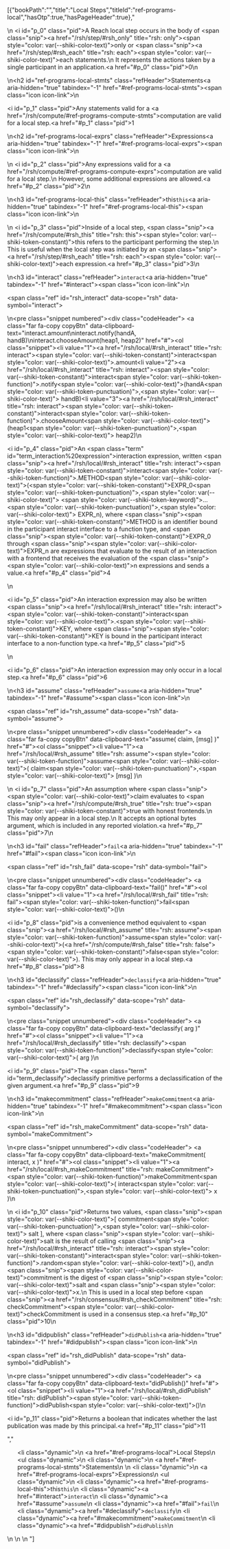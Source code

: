 [{"bookPath":"","title":"Local Steps","titleId":"ref-programs-local","hasOtp":true,"hasPageHeader":true},"<p>\n  <i id=\"p_0\" class=\"pid\"></i>A Reach local step occurs in the body of <span class=\"snip\"><a href=\"/rsh/step/#rsh_only\" title=\"rsh: only\"><span style=\"color: var(--shiki-color-text)\">only</span></a></span> or <span class=\"snip\"><a href=\"/rsh/step/#rsh_each\" title=\"rsh: each\"><span style=\"color: var(--shiki-color-text)\">each</span></a></span> statements.\n  It represents the actions taken by a single participant in an application.<a href=\"#p_0\" class=\"pid\">0</a>\n</p>\n<h2 id=\"ref-programs-local-stmts\" class=\"refHeader\">Statements<a aria-hidden=\"true\" tabindex=\"-1\" href=\"#ref-programs-local-stmts\"><span class=\"icon icon-link\"></span></a></h2>\n<p><i id=\"p_1\" class=\"pid\"></i>Any statements valid for a <a href=\"/rsh/compute/#ref-programs-compute-stmts\">computation</a> are valid for a local step.<a href=\"#p_1\" class=\"pid\">1</a></p>\n<h2 id=\"ref-programs-local-exprs\" class=\"refHeader\">Expressions<a aria-hidden=\"true\" tabindex=\"-1\" href=\"#ref-programs-local-exprs\"><span class=\"icon icon-link\"></span></a></h2>\n<p>\n  <i id=\"p_2\" class=\"pid\"></i>Any expressions valid for a <a href=\"/rsh/compute/#ref-programs-compute-exprs\">computation</a> are valid for a local step.\n  However, some additional expressions are allowed.<a href=\"#p_2\" class=\"pid\">2</a>\n</p>\n<h3 id=\"ref-programs-local-this\" class=\"refHeader\">this<code>this</code><a aria-hidden=\"true\" tabindex=\"-1\" href=\"#ref-programs-local-this\"><span class=\"icon icon-link\"></span></a></h3>\n<p>\n  <i id=\"p_3\" class=\"pid\"></i>Inside of a local step, <span class=\"snip\"><a href=\"/rsh/compute/#rsh_this\" title=\"rsh: this\"><span style=\"color: var(--shiki-token-constant)\">this</span></a></span> refers to the participant performing the step.\n  This is useful when the local step was initiated by an <span class=\"snip\"><a href=\"/rsh/step/#rsh_each\" title=\"rsh: each\"><span style=\"color: var(--shiki-color-text)\">each</span></a></span> expression.<a href=\"#p_3\" class=\"pid\">3</a>\n</p>\n<h3 id=\"interact\" class=\"refHeader\"><code>interact</code><a aria-hidden=\"true\" tabindex=\"-1\" href=\"#interact\"><span class=\"icon icon-link\"></span></a></h3>\n<p><span class=\"ref\" id=\"rsh_interact\" data-scope=\"rsh\" data-symbol=\"interact\"></span></p>\n<pre class=\"snippet numbered\"><div class=\"codeHeader\">&nbsp;<a class=\"far fa-copy copyBtn\" data-clipboard-text=\"interact.amount\ninteract.notify(handA, handB)\ninteract.chooseAmount(heap1, heap2)\" href=\"#\"></a></div><ol class=\"snippet\"><li value=\"1\"><a href=\"/rsh/local/#rsh_interact\" title=\"rsh: interact\"><span style=\"color: var(--shiki-token-constant)\">interact</span></a><span style=\"color: var(--shiki-color-text)\">.amount</span></li><li value=\"2\"><a href=\"/rsh/local/#rsh_interact\" title=\"rsh: interact\"><span style=\"color: var(--shiki-token-constant)\">interact</span></a><span style=\"color: var(--shiki-token-function)\">.notify</span><span style=\"color: var(--shiki-color-text)\">(handA</span><span style=\"color: var(--shiki-token-punctuation)\">,</span><span style=\"color: var(--shiki-color-text)\"> handB)</span></li><li value=\"3\"><a href=\"/rsh/local/#rsh_interact\" title=\"rsh: interact\"><span style=\"color: var(--shiki-token-constant)\">interact</span></a><span style=\"color: var(--shiki-token-function)\">.chooseAmount</span><span style=\"color: var(--shiki-color-text)\">(heap1</span><span style=\"color: var(--shiki-token-punctuation)\">,</span><span style=\"color: var(--shiki-color-text)\"> heap2)</span></li></ol></pre>\n<p><i id=\"p_4\" class=\"pid\"></i>An <span class=\"term\" id=\"term_interaction%20expression\">interaction expression</span>, written <span class=\"snip\"><a href=\"/rsh/local/#rsh_interact\" title=\"rsh: interact\"><span style=\"color: var(--shiki-token-constant)\">interact</span></a><span style=\"color: var(--shiki-token-function)\">.METHOD</span><span style=\"color: var(--shiki-color-text)\">(</span><span style=\"color: var(--shiki-token-constant)\">EXPR_0</span><span style=\"color: var(--shiki-token-punctuation)\">,</span><span style=\"color: var(--shiki-color-text)\"> </span><span style=\"color: var(--shiki-token-keyword)\">...</span><span style=\"color: var(--shiki-token-punctuation)\">,</span><span style=\"color: var(--shiki-color-text)\"> EXPR_n)</span></span>, where <span class=\"snip\"><span style=\"color: var(--shiki-token-constant)\">METHOD</span></span> is an identifier bound in the participant interact interface to a function type, and <span class=\"snip\"><span style=\"color: var(--shiki-token-constant)\">EXPR_0</span></span> through <span class=\"snip\"><span style=\"color: var(--shiki-color-text)\">EXPR_n</span></span> are expressions that evaluate to the result of an interaction with a frontend that receives the evaluation of the <span class=\"snip\"><span style=\"color: var(--shiki-color-text)\">n</span></span> expressions and sends a value.<a href=\"#p_4\" class=\"pid\">4</a></p>\n<p><i id=\"p_5\" class=\"pid\"></i>An interaction expression may also be written <span class=\"snip\"><a href=\"/rsh/local/#rsh_interact\" title=\"rsh: interact\"><span style=\"color: var(--shiki-token-constant)\">interact</span></a><span style=\"color: var(--shiki-color-text)\">.</span><span style=\"color: var(--shiki-token-constant)\">KEY</span></span>, where <span class=\"snip\"><span style=\"color: var(--shiki-token-constant)\">KEY</span></span> is bound in the participant interact interface to a non-function type.<a href=\"#p_5\" class=\"pid\">5</a></p>\n<p><i id=\"p_6\" class=\"pid\"></i>An interaction expression may only occur in a local step.<a href=\"#p_6\" class=\"pid\">6</a></p>\n<h3 id=\"assume\" class=\"refHeader\"><code>assume</code><a aria-hidden=\"true\" tabindex=\"-1\" href=\"#assume\"><span class=\"icon icon-link\"></span></a></h3>\n<p><span class=\"ref\" id=\"rsh_assume\" data-scope=\"rsh\" data-symbol=\"assume\"></span></p>\n<pre class=\"snippet unnumbered\"><div class=\"codeHeader\">&nbsp;<a class=\"far fa-copy copyBtn\" data-clipboard-text=\"assume( claim, [msg] )\" href=\"#\"></a></div><ol class=\"snippet\"><li value=\"1\"><a href=\"/rsh/local/#rsh_assume\" title=\"rsh: assume\"><span style=\"color: var(--shiki-token-function)\">assume</span></a><span style=\"color: var(--shiki-color-text)\">( claim</span><span style=\"color: var(--shiki-token-punctuation)\">,</span><span style=\"color: var(--shiki-color-text)\"> [msg] )</span></li></ol></pre>\n<p>\n  <i id=\"p_7\" class=\"pid\"></i>An assumption where <span class=\"snip\"><span style=\"color: var(--shiki-color-text)\">claim</span></span> evaluates to <span class=\"snip\"><a href=\"/rsh/compute/#rsh_true\" title=\"rsh: true\"><span style=\"color: var(--shiki-token-constant)\">true</span></a></span> with honest frontends.\n  This may only appear in a local step.\n  It accepts an optional bytes argument, which is included in any reported violation.<a href=\"#p_7\" class=\"pid\">7</a>\n</p>\n<h3 id=\"fail\" class=\"refHeader\"><code>fail</code><a aria-hidden=\"true\" tabindex=\"-1\" href=\"#fail\"><span class=\"icon icon-link\"></span></a></h3>\n<p><span class=\"ref\" id=\"rsh_fail\" data-scope=\"rsh\" data-symbol=\"fail\"></span></p>\n<pre class=\"snippet unnumbered\"><div class=\"codeHeader\">&nbsp;<a class=\"far fa-copy copyBtn\" data-clipboard-text=\"fail()\" href=\"#\"></a></div><ol class=\"snippet\"><li value=\"1\"><a href=\"/rsh/local/#rsh_fail\" title=\"rsh: fail\"><span style=\"color: var(--shiki-token-function)\">fail</span></a><span style=\"color: var(--shiki-color-text)\">()</span></li></ol></pre>\n<p><i id=\"p_8\" class=\"pid\"></i>is a convenience method equivalent to <span class=\"snip\"><a href=\"/rsh/local/#rsh_assume\" title=\"rsh: assume\"><span style=\"color: var(--shiki-token-function)\">assume</span></a><span style=\"color: var(--shiki-color-text)\">(</span><a href=\"/rsh/compute/#rsh_false\" title=\"rsh: false\"><span style=\"color: var(--shiki-token-constant)\">false</span></a><span style=\"color: var(--shiki-color-text)\">)</span></span>. This may only appear in a local step.<a href=\"#p_8\" class=\"pid\">8</a></p>\n<h3 id=\"declassify\" class=\"refHeader\"><code>declassify</code><a aria-hidden=\"true\" tabindex=\"-1\" href=\"#declassify\"><span class=\"icon icon-link\"></span></a></h3>\n<p><span class=\"ref\" id=\"rsh_declassify\" data-scope=\"rsh\" data-symbol=\"declassify\"></span></p>\n<pre class=\"snippet unnumbered\"><div class=\"codeHeader\">&nbsp;<a class=\"far fa-copy copyBtn\" data-clipboard-text=\"declassify( arg )\" href=\"#\"></a></div><ol class=\"snippet\"><li value=\"1\"><a href=\"/rsh/local/#rsh_declassify\" title=\"rsh: declassify\"><span style=\"color: var(--shiki-token-function)\">declassify</span></a><span style=\"color: var(--shiki-color-text)\">( arg )</span></li></ol></pre>\n<p><i id=\"p_9\" class=\"pid\"></i>The <span class=\"term\" id=\"term_declassify\">declassify</span> primitive performs a declassification of the given argument.<a href=\"#p_9\" class=\"pid\">9</a></p>\n<h3 id=\"makecommitment\" class=\"refHeader\"><code>makeCommitment</code><a aria-hidden=\"true\" tabindex=\"-1\" href=\"#makecommitment\"><span class=\"icon icon-link\"></span></a></h3>\n<p><span class=\"ref\" id=\"rsh_makeCommitment\" data-scope=\"rsh\" data-symbol=\"makeCommitment\"></span></p>\n<pre class=\"snippet unnumbered\"><div class=\"codeHeader\">&nbsp;<a class=\"far fa-copy copyBtn\" data-clipboard-text=\"makeCommitment( interact, x )\" href=\"#\"></a></div><ol class=\"snippet\"><li value=\"1\"><a href=\"/rsh/local/#rsh_makeCommitment\" title=\"rsh: makeCommitment\"><span style=\"color: var(--shiki-token-function)\">makeCommitment</span></a><span style=\"color: var(--shiki-color-text)\">( interact</span><span style=\"color: var(--shiki-token-punctuation)\">,</span><span style=\"color: var(--shiki-color-text)\"> x )</span></li></ol></pre>\n<p>\n  <i id=\"p_10\" class=\"pid\"></i>Returns two values, <span class=\"snip\"><span style=\"color: var(--shiki-color-text)\">[ commitment</span><span style=\"color: var(--shiki-token-punctuation)\">,</span><span style=\"color: var(--shiki-color-text)\"> salt ]</span></span>, where <span class=\"snip\"><span style=\"color: var(--shiki-color-text)\">salt</span></span> is the result of calling <span class=\"snip\"><a href=\"/rsh/local/#rsh_interact\" title=\"rsh: interact\"><span style=\"color: var(--shiki-token-constant)\">interact</span></a><span style=\"color: var(--shiki-token-function)\">.random</span><span style=\"color: var(--shiki-color-text)\">()</span></span>, and\n  <span class=\"snip\"><span style=\"color: var(--shiki-color-text)\">commitment</span></span> is the digest of <span class=\"snip\"><span style=\"color: var(--shiki-color-text)\">salt</span></span> and <span class=\"snip\"><span style=\"color: var(--shiki-color-text)\">x</span></span>.\n  This is used in a local step before <span class=\"snip\"><a href=\"/rsh/consensus/#rsh_checkCommitment\" title=\"rsh: checkCommitment\"><span style=\"color: var(--shiki-color-text)\">checkCommitment</span></a></span> is used in a consensus step.<a href=\"#p_10\" class=\"pid\">10</a>\n</p>\n<h3 id=\"didpublish\" class=\"refHeader\"><code>didPublish</code><a aria-hidden=\"true\" tabindex=\"-1\" href=\"#didpublish\"><span class=\"icon icon-link\"></span></a></h3>\n<p><span class=\"ref\" id=\"rsh_didPublish\" data-scope=\"rsh\" data-symbol=\"didPublish\"></span></p>\n<pre class=\"snippet unnumbered\"><div class=\"codeHeader\">&nbsp;<a class=\"far fa-copy copyBtn\" data-clipboard-text=\"didPublish()\" href=\"#\"></a></div><ol class=\"snippet\"><li value=\"1\"><a href=\"/rsh/local/#rsh_didPublish\" title=\"rsh: didPublish\"><span style=\"color: var(--shiki-token-function)\">didPublish</span></a><span style=\"color: var(--shiki-color-text)\">()</span></li></ol></pre>\n<p><i id=\"p_11\" class=\"pid\"></i>Returns a boolean that indicates whether the last publication was made by this principal.<a href=\"#p_11\" class=\"pid\">11</a></p>","<ul><li class=\"dynamic\">\n    <a href=\"#ref-programs-local\">Local Steps</a>\n    <ul class=\"dynamic\">\n      <li class=\"dynamic\">\n        <a href=\"#ref-programs-local-stmts\">Statements</a>\n      </li>\n      <li class=\"dynamic\">\n        <a href=\"#ref-programs-local-exprs\">Expressions</a>\n        <ul class=\"dynamic\">\n          <li class=\"dynamic\"><a href=\"#ref-programs-local-this\">this<code>this</code></a></li>\n          <li class=\"dynamic\"><a href=\"#interact\"><code>interact</code></a></li>\n          <li class=\"dynamic\"><a href=\"#assume\"><code>assume</code></a></li>\n          <li class=\"dynamic\"><a href=\"#fail\"><code>fail</code></a></li>\n          <li class=\"dynamic\"><a href=\"#declassify\"><code>declassify</code></a></li>\n          <li class=\"dynamic\"><a href=\"#makecommitment\"><code>makeCommitment</code></a></li>\n          <li class=\"dynamic\"><a href=\"#didpublish\"><code>didPublish</code></a></li>\n        </ul>\n      </li>\n    </ul>\n  </li></ul>"]